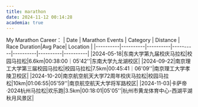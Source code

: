 ```yaml
---
title: marathon
date: 2024-11-12 00:14:28
academia: true
---
```

My Marathon Career：
| Date | Marathon Events | Category | Distance | Race Duration|Avg Pace| Location |
|----------|----------|----------|----------|----------|----------|----------|
|2024-05-18|东南大学第九届校庆马拉松|校园马拉松|6.6km|00:38:00｜05'42''|东南大学九龙湖校区|
|2024-09-22|南京理工大学第三届校园马拉松|校园马拉松|7.5km|00:45:41｜06'09''|南京理工大学孝陵卫校区|
|2024-10-20|南京航空航天大学72周年校庆马拉松|校园马拉松|10km|01:06:55|05'59''|南京航空航天大学将军路校区|
|2024-11-03|卡萨帝·2024杭州马拉松|欢乐跑|3.5km|00:18:01|05'05''|杭州市黄龙体育中心-西湖平湖秋月风景区|
